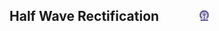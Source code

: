 ## Half Wave Rectification  &nbsp; &nbsp; &nbsp; &nbsp; &nbsp; &nbsp; <img src="images/iitkgp.png" width="3%" />
